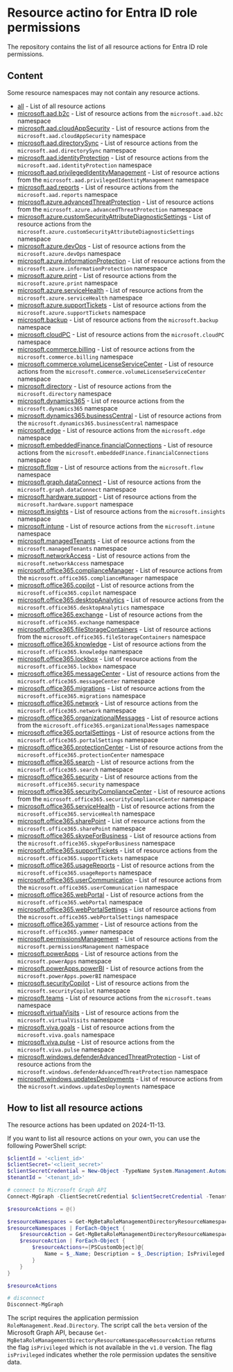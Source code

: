 # Resource actino for Entra ID role permissions

The repository contains the list of all resource actions for Entra ID role permissions.

## Content

Some resource namespaces may not contain any resource actions.

- [all](allResourceActions.md) - List of all resource actions
- [microsoft.aad.b2c](microsoft.aad/microsoft.aad.b2c.md) - List of resource actions from the `microsoft.aad.b2c` namespace
- [microsoft.aad.cloudAppSecurity](microsoft.aad/microsoft.aad.cloudAppSecurity.md) - List of resource actions from the `microsoft.aad.cloudAppSecurity` namespace
- [microsoft.aad.directorySync](microsoft.aad/microsoft.aad.directorySync.md) - List of resource actions from the `microsoft.aad.directorySync` namespace
- [microsoft.aad.identityProtection](microsoft.aad/microsoft.aad.identityProtection.md) - List of resource actions from the `microsoft.aad.identityProtection` namespace
- [microsoft.aad.privilegedIdentityManagement](microsoft.aad/microsoft.aad.privilegedIdentityManagement.md) - List of resource actions from the `microsoft.aad.privilegedIdentityManagement` namespace
- [microsoft.aad.reports](microsoft.aad/microsoft.aad.reports.md) - List of resource actions from the `microsoft.aad.reports` namespace
- [microsoft.azure.advancedThreatProtection](microsoft.azure/microsoft.azure.advancedThreatProtection.md) - List of resource actions from the `microsoft.azure.advancedThreatProtection` namespace
- [microsoft.azure.customSecurityAttributeDiagnosticSettings](microsoft.azure/microsoft.azure.customSecurityAttributeDiagnosticSettings.md) - List of resource actions from the `microsoft.azure.customSecurityAttributeDiagnosticSettings` namespace
- [microsoft.azure.devOps](microsoft.azure/microsoft.azure.devOps.md) - List of resource actions from the `microsoft.azure.devOps` namespace
- [microsoft.azure.informationProtection](microsoft.azure/microsoft.azure.informationProtection.md) - List of resource actions from the `microsoft.azure.informationProtection` namespace
- [microsoft.azure.print](microsoft.azure/microsoft.azure.print.md) - List of resource actions from the `microsoft.azure.print` namespace
- [microsoft.azure.serviceHealth](microsoft.azure/microsoft.azure.serviceHealth.md) - List of resource actions from the `microsoft.azure.serviceHealth` namespace
- [microsoft.azure.supportTickets](microsoft.azure/microsoft.azure.supportTickets.md) - List of resource actions from the `microsoft.azure.supportTickets` namespace
- [microsoft.backup](microsoft.backup/microsoft.backup.md) - List of resource actions from the `microsoft.backup` namespace
- [microsoft.cloudPC](microsoft.cloudPC/microsoft.cloudPC.md) - List of resource actions from the `microsoft.cloudPC` namespace
- [microsoft.commerce.billing](microsoft.commerce/microsoft.commerce.billing.md) - List of resource actions from the `microsoft.commerce.billing` namespace
- [microsoft.commerce.volumeLicenseServiceCenter](microsoft.commerce/microsoft.commerce.volumeLicenseServiceCenter.md) - List of resource actions from the `microsoft.commerce.volumeLicenseServiceCenter` namespace
- [microsoft.directory](microsoft.directory/microsoft.directory.md) - List of resource actions from the `microsoft.directory` namespace
- [microsoft.dynamics365](microsoft.dynamics365/microsoft.dynamics365.md) - List of resource actions from the `microsoft.dynamics365` namespace
- [microsoft.dynamics365.businessCentral](microsoft.dynamics365/microsoft.dynamics365.businessCentral.md) - List of resource actions from the `microsoft.dynamics365.businessCentral` namespace
- [microsoft.edge](microsoft.edge/microsoft.edge.md) - List of resource actions from the `microsoft.edge` namespace
- [microsoft.embeddedFinance.financialConnections](microsoft.embeddedFinance/microsoft.embeddedFinance.financialConnections.md) - List of resource actions from the `microsoft.embeddedFinance.financialConnections` namespace
- [microsoft.flow](microsoft.flow/microsoft.flow.md) - List of resource actions from the `microsoft.flow` namespace
- [microsoft.graph.dataConnect](microsoft.graph/microsoft.graph.dataConnect.md) - List of resource actions from the `microsoft.graph.dataConnect` namespace
- [microsoft.hardware.support](microsoft.hardware/microsoft.hardware.support.md) - List of resource actions from the `microsoft.hardware.support` namespace
- [microsoft.insights](microsoft.insights/microsoft.insights.md) - List of resource actions from the `microsoft.insights` namespace
- [microsoft.intune](microsoft.intune/microsoft.intune.md) - List of resource actions from the `microsoft.intune` namespace
- [microsoft.managedTenants](microsoft.managedTenants/microsoft.managedTenants.md) - List of resource actions from the `microsoft.managedTenants` namespace
- [microsoft.networkAccess](microsoft.networkAccess/microsoft.networkAccess.md) - List of resource actions from the `microsoft.networkAccess` namespace
- [microsoft.office365.complianceManager](microsoft.office365/microsoft.office365.complianceManager.md) - List of resource actions from the `microsoft.office365.complianceManager` namespace
- [microsoft.office365.copilot](microsoft.office365/microsoft.office365.copilot.md) - List of resource actions from the `microsoft.office365.copilot` namespace
- [microsoft.office365.desktopAnalytics](microsoft.office365/microsoft.office365.desktopAnalytics.md) - List of resource actions from the `microsoft.office365.desktopAnalytics` namespace
- [microsoft.office365.exchange](microsoft.office365/microsoft.office365.exchange.md) - List of resource actions from the `microsoft.office365.exchange` namespace
- [microsoft.office365.fileStorageContainers](microsoft.office365/microsoft.office365.fileStorageContainers.md) - List of resource actions from the `microsoft.office365.fileStorageContainers` namespace
- [microsoft.office365.knowledge](microsoft.office365/microsoft.office365.knowledge.md) - List of resource actions from the `microsoft.office365.knowledge` namespace
- [microsoft.office365.lockbox](microsoft.office365/microsoft.office365.lockbox.md) - List of resource actions from the `microsoft.office365.lockbox` namespace
- [microsoft.office365.messageCenter](microsoft.office365/microsoft.office365.messageCenter.md) - List of resource actions from the `microsoft.office365.messageCenter` namespace
- [microsoft.office365.migrations](microsoft.office365/microsoft.office365.migrations.md) - List of resource actions from the `microsoft.office365.migrations` namespace
- [microsoft.office365.network](microsoft.office365/microsoft.office365.network.md) - List of resource actions from the `microsoft.office365.network` namespace
- [microsoft.office365.organizationalMessages](microsoft.office365/microsoft.office365.organizationalMessages.md) - List of resource actions from the `microsoft.office365.organizationalMessages` namespace
- [microsoft.office365.portalSettings](microsoft.office365/microsoft.office365.portalSettings.md) - List of resource actions from the `microsoft.office365.portalSettings` namespace
- [microsoft.office365.protectionCenter](microsoft.office365/microsoft.office365.protectionCenter.md) - List of resource actions from the `microsoft.office365.protectionCenter` namespace
- [microsoft.office365.search](microsoft.office365/microsoft.office365.search.md) - List of resource actions from the `microsoft.office365.search` namespace
- [microsoft.office365.security](microsoft.office365/microsoft.office365.security.md) - List of resource actions from the `microsoft.office365.security` namespace
- [microsoft.office365.securityComplianceCenter](microsoft.office365/microsoft.office365.securityComplianceCenter.md) - List of resource actions from the `microsoft.office365.securityComplianceCenter` namespace
- [microsoft.office365.serviceHealth](microsoft.office365/microsoft.office365.serviceHealth.md) - List of resource actions from the `microsoft.office365.serviceHealth` namespace
- [microsoft.office365.sharePoint](microsoft.office365/microsoft.office365.sharePoint.md) - List of resource actions from the `microsoft.office365.sharePoint` namespace
- [microsoft.office365.skypeForBusiness](microsoft.office365/microsoft.office365.skypeForBusiness.md) - List of resource actions from the `microsoft.office365.skypeForBusiness` namespace
- [microsoft.office365.supportTickets](microsoft.office365/microsoft.office365.supportTickets.md) - List of resource actions from the `microsoft.office365.supportTickets` namespace
- [microsoft.office365.usageReports](microsoft.office365/microsoft.office365.usageReports.md) - List of resource actions from the `microsoft.office365.usageReports` namespace
- [microsoft.office365.userCommunication](microsoft.office365/microsoft.office365.userCommunication.md) - List of resource actions from the `microsoft.office365.userCommunication` namespace
- [microsoft.office365.webPortal](microsoft.office365/microsoft.office365.webPortal.md) - List of resource actions from the `microsoft.office365.webPortal` namespace
- [microsoft.office365.webPortalSettings](microsoft.office365/microsoft.office365.webPortalSettings.md) - List of resource actions from the `microsoft.office365.webPortalSettings` namespace
- [microsoft.office365.yammer](microsoft.office365/microsoft.office365.yammer.md) - List of resource actions from the `microsoft.office365.yammer` namespace
- [microsoft.permissionsManagement](microsoft.permissionsManagement/microsoft.permissionsManagement.md) - List of resource actions from the `microsoft.permissionsManagement` namespace
- [microsoft.powerApps](microsoft.powerApps/microsoft.powerApps.md) - List of resource actions from the `microsoft.powerApps` namespace
- [microsoft.powerApps.powerBI](microsoft.powerApps/microsoft.powerApps.powerBI.md) - List of resource actions from the `microsoft.powerApps.powerBI` namespace
- [microsoft.securityCopilot](microsoft.securityCopilot/microsoft.securityCopilot.md) - List of resource actions from the `microsoft.securityCopilot` namespace
- [microsoft.teams](microsoft.teams/microsoft.teams.md) - List of resource actions from the `microsoft.teams` namespace
- [microsoft.virtualVisits](microsoft.virtualVisits/microsoft.virtualVisits.md) - List of resource actions from the `microsoft.virtualVisits` namespace
- [microsoft.viva.goals](microsoft.viva/microsoft.viva.goals.md) - List of resource actions from the `microsoft.viva.goals` namespace
- [microsoft.viva.pulse](microsoft.viva/microsoft.viva.pulse.md) - List of resource actions from the `microsoft.viva.pulse` namespace
- [microsoft.windows.defenderAdvancedThreatProtection](microsoft.windows/microsoft.windows.defenderAdvancedThreatProtection.md) - List of resource actions from the `microsoft.windows.defenderAdvancedThreatProtection` namespace
- [microsoft.windows.updatesDeployments](microsoft.windows/microsoft.windows.updatesDeployments.md) - List of resource actions from the `microsoft.windows.updatesDeployments` namespace

## How to list all resource actions

The resource actions has been updated on 2024-11-13. 

If you want to list all resource actions on your own, you can use the following PowerShell script:

```powershell
$clientId = '<client_id>'
$clientSecret='<client_secret>'
$clientSecretCredential = New-Object -TypeName System.Management.Automation.PSCredential -ArgumentList $clientId, (ConvertTo-SecureString -String $clientSecret -AsPlainText -Force)
$tenantId = '<tenant_id>'

# connect to Microsoft Graph API
Connect-MgGraph -ClientSecretCredential $clientSecretCredential -TenantId $tenantId

$resourceActions = @()

$resourceNamespaces = Get-MgBetaRoleManagementDirectoryResourceNamespace -All
$resourceNamespaces | ForEach-Object {
    $resourceAction = Get-MgBetaRoleManagementDirectoryResourceNamespaceResourceAction -UnifiedRbacResourceNamespaceId $_.Id -All -Property "name,description,isPrivileged"
    $resourceAction | ForEach-Object {
        $resourceActions+=[PSCustomObject]@{
            Name = $_.Name; Description = $_.Description; IsPrivileged = $_.IsPrivileged
        }
    }
}

$resourceActions

# disconnect
Disconnect-MgGraph
```

The script requires the application permission `RoleManagement.Read.Directory`. The script call the `beta` version of the Microsoft Graph API, because `Get-MgBetaRoleManagementDirectoryResourceNamespaceResourceAction` returns the flag `isPrivileged` which is not available in the `v1.0` version. The flag `isPrivileged` indicates whether the role permission updates the sensitive data.

